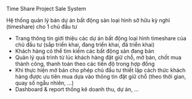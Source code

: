 Time Share Project Sale System

Hệ thống quản lý bán dự án bất động sản loại hình sỡ hữu kỳ nghỉ (timeshare) cho 1 chủ đầu tư
+ Trang thông tin giới thiệu các dự án bất động loại hình timeshare của chủ đầu tư (sắp triển khai, đang triển khai, đã triển khai)
+ Khách hàng có thể tìm kiếm các bất động sản đang bán
+ Quản lý quá trình từ lúc khách hàng đặt giữ chỗ, mở bán, chốt mua thành công, thanh toán theo các tiến độ trong hợp đồng
+ Khi thực hiện mở bán cho phép chủ đầu tư thiết lập cách thức khách hàng được ưu tiên mua dựa vào thông tin đặt giữ chỗ (theo thời gian, quay số ngẫu nhiên, ...)
+ Dashboard & report thống kê doanh thu, dự án, ...
